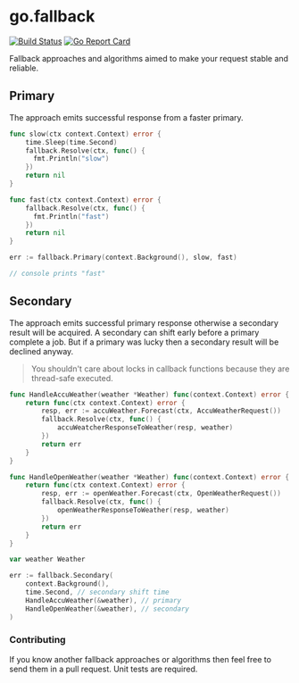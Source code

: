 # go.fallback

[![Build Status](https://travis-ci.org/regeda/go.fallback.svg?branch=master)](https://travis-ci.org/regeda/go.fallback)
[![Go Report Card](https://goreportcard.com/badge/github.com/regeda/go.fallback)](https://goreportcard.com/report/github.com/regeda/go.fallback)

Fallback approaches and algorithms aimed to make your request stable and reliable.

## Primary

The approach emits successful response from a faster primary.

```go
func slow(ctx context.Context) error {
    time.Sleep(time.Second)
    fallback.Resolve(ctx, func() {
      fmt.Println("slow")
    })
    return nil
}

func fast(ctx context.Context) error {
    fallback.Resolve(ctx, func() {
      fmt.Println("fast")
    })
    return nil
}

err := fallback.Primary(context.Background(), slow, fast)

// console prints "fast"
```

## Secondary

The approach emits successful primary response otherwise a secondary result will be acquired.
A secondary can shift early before a primary complete a job. But if a primary was lucky then a secondary result will be declined anyway.
> You shouldn't care about locks in callback functions because they are thread-safe executed.

```go
func HandleAccuWeather(weather *Weather) func(context.Context) error {
    return func(ctx context.Context) error {
        resp, err := accuWeather.Forecast(ctx, AccuWeatherRequest())
        fallback.Resolve(ctx, func() {
            accuWeatcherResponseToWeather(resp, weather)
        })
        return err
    }
}

func HandleOpenWeather(weather *Weather) func(context.Context) error {
    return func(ctx context.Context) error {
        resp, err := openWeather.Forecast(ctx, OpenWeatherRequest())
        fallback.Resolve(ctx, func() {
            openWeatherResponseToWeather(resp, weather)
        })
        return err
    }
}

var weather Weather

err := fallback.Secondary(
    context.Background(),
    time.Second, // secondary shift time
    HandleAccuWeather(&weather), // primary
    HandleOpenWeather(&weather), // secondary
)
```

### Contributing
If you know another fallback approaches or algorithms then feel free to send them in a pull request. Unit tests are required.
